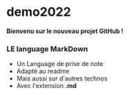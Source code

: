 # demo2022

**Bienvenu sur le nouveau projet GitHub !**

### LE language MarkDown

- Un Language de prise de note 
- Adapté au readme
- Mais aussi sur d'autres technos
- Avec l'extension **.md**

